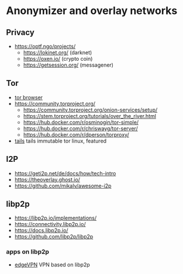 # Anonymizer and overlay networks

## Privacy

* https://optf.ngo/projects/
  + https://lokinet.org/ (darknet)
  + https://oxen.io/ (crypto coin)
  + https://getsession.org/ (messagener)

## Tor

* [tor browser](https://www.torproject.org/download/)
* https://community.torproject.org/
  + https://community.torproject.org/onion-services/setup/
  + https://stem.torproject.org/tutorials/over_the_river.html
  + https://hub.docker.com/r/osminogin/tor-simple/
  + https://hub.docker.com/r/chriswayg/tor-server/
  + https://hub.docker.com/r/dperson/torproxy/
* [tails](https://tails.net/index.de.html) tails immutable tor linux, featured

## I2P

* https://geti2p.net/de/docs/how/tech-intro
* https://theoverlay.ghost.io/
* https://github.com/mikalv/awesome-i2p

## libp2p

* https://libp2p.io/implementations/
* https://connectivity.libp2p.io/
* https://docs.libp2p.io/
* https://github.com/libp2p/libp2p

### apps on libp2p

* [edgeVPN](https://github.com/mudler/edgevpn) VPN based on libp2p
